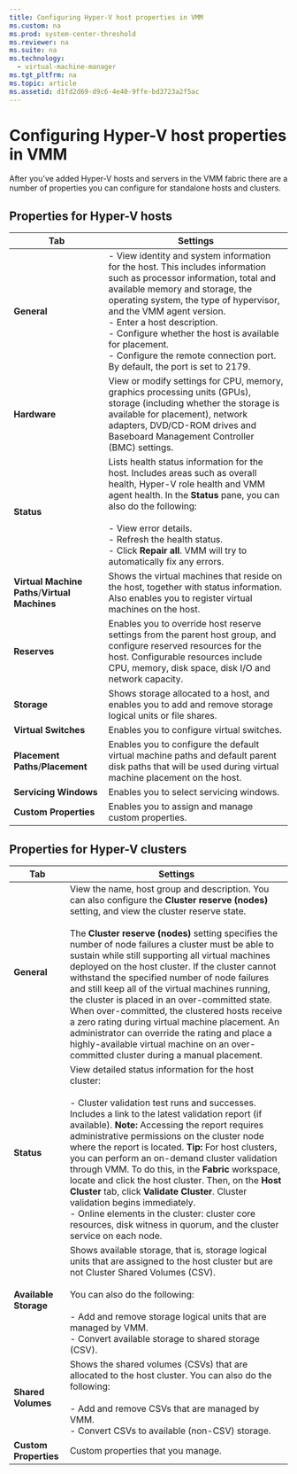 ```yaml
---
title: Configuring Hyper-V host properties in VMM
ms.custom: na
ms.prod: system-center-threshold
ms.reviewer: na
ms.suite: na
ms.technology: 
  - virtual-machine-manager
ms.tgt_pltfrm: na
ms.topic: article
ms.assetid: d1fd2d69-d9c6-4e40-9ffe-bd3723a2f5ac
---
```

# Configuring Hyper-V host properties in VMM
After you've added Hyper-V hosts and servers in the VMM fabric there are a number of properties you can configure for standalone hosts and clusters. 

## Properties for Hyper-V hosts

|Tab|Settings|
|-------|------------|
|**General**|-   View identity and system information for the host. This includes information such as processor information, total and available memory and storage, the operating system, the type of hypervisor, and the VMM agent version.<br />-   Enter a host description.<br />-   Configure whether the host is available for placement.<br />-   Configure the remote connection port. By default, the port is set to 2179.|
|**Hardware**|View or modify settings for CPU, memory, graphics processing units \(GPUs\), storage \(including whether the storage is available for placement\), network adapters, DVD\/CD\-ROM drives and Baseboard Management Controller \(BMC\) settings.
|**Status**|Lists health status information for the host. Includes areas such as overall health, Hyper\-V role health and VMM agent health. In the **Status** pane, you can also do the following:<br /><br />-   View error details.<br />-   Refresh the health status.<br />-   Click **Repair all**. VMM will try to automatically fix any errors.|
|**Virtual Machine Paths**\/**Virtual Machines**|Shows the virtual machines that reside on the host, together with status information. Also enables you to register virtual machines on the host.|
|**Reserves**|Enables you to override host reserve settings from the parent host group, and configure reserved resources for the host. Configurable resources include CPU, memory, disk space, disk I\/O and network capacity.|
|**Storage**|Shows storage allocated to a host, and enables you to add and remove storage logical units or file shares. |
|**Virtual Switches**|Enables you to configure virtual switches. |
|**Placement Paths**\/**Placement**|Enables you to configure the default virtual machine paths and default parent disk paths that will be used during virtual machine placement on the host.|
|**Servicing Windows**|Enables you to select servicing windows.|
|**Custom Properties**|Enables you to assign and manage custom properties.|

## Properties for Hyper-V clusters

|Tab|Settings|
|-------|------------|
|**General**|View the name, host group and description. You can also configure the **Cluster reserve \(nodes\)** setting, and view the cluster reserve state.<br /><br />The **Cluster reserve \(nodes\)** setting specifies the number of node failures a cluster must be able to sustain while still supporting all virtual machines deployed on the host cluster. If the cluster cannot withstand the specified number of node failures and still keep all of the virtual machines running, the cluster is placed in an over\-committed state. When over\-committed, the clustered hosts receive a zero rating during virtual machine placement. An administrator can override the rating and place a highly\-available virtual machine on an over\-committed cluster during a manual placement.|
|**Status**|View detailed status information for the host cluster:<br /><br />-   Cluster validation test runs and successes. Includes a link to the latest validation report \(if available\). **Note:**     Accessing the report requires administrative permissions on the cluster node where the report is located. **Tip:**     For host clusters, you can perform an on\-demand cluster validation through VMM. To do this, in the **Fabric** workspace, locate and click the host cluster. Then, on the **Host Cluster** tab, click **Validate Cluster**. Cluster validation begins immediately.<br />-   Online elements in the cluster: cluster core resources, disk witness in quorum, and the cluster service on each node.|
|**Available Storage**|Shows available storage, that is, storage logical units that are assigned to the host cluster but are not Cluster Shared Volumes \(CSV\).<br /><br />You can also do the following:<br /><br />-   Add and remove storage logical units that are managed by VMM.<br />-   Convert available storage to shared storage \(CSV\).|
|**Shared Volumes**|Shows the shared volumes \(CSVs\) that are allocated to the host cluster. You can also do the following:<br /><br />-   Add and remove CSVs that are managed by VMM.<br />-   Convert CSVs to available \(non\-CSV\) storage.|
|**Custom Properties**|Custom properties that you manage.|


